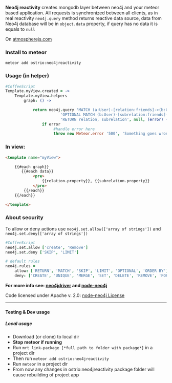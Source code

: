 **Neo4j reactivity** creates mongodb layer between neo4j and your meteor based application.
All requests is synchronized between all clients, as in real reactivity
```neo4j.query``` method returns reactive data source, data from Neo4j database will be in ```object.data``` property, if query has no data it is equals to ```null```

On [atmospherejs.com](https://atmospherejs.com/ostrio/neo4jreactivity)

### Install to meteor
```
meteor add ostrio:neo4jreactivity
```

### Usage (in helper)
```coffeescript
#CoffeeScript
Template.myView.created = ->
    Template.myView.helpers
        graph: () ->

            return neo4j.query 'MATCH (a:User)-[relation:friends]->(b:User)' +
                        'OPTIONAL MATCH (b:User)-[subrelation:friends]->()' +
                        'RETURN relation, subrelation', null, (error) ->
                if error
                     #handle error here
                     throw new Meteor.error '500', 'Something goes wrong here', error.toString()
```
### In view:
```html
<template name="myView">

    {{#each graph}}
       {{#each data}}
            <pre>
                {{relation.property}}, {{subrelation.property}}
            </pre>
        {{/each}}
    {{/each}}

</template>
```

### About security
To allow or deny actions use ```neo4j.set.allow(['array of strings'])``` and ```neo4j.set.deny(['array of strings'])```
```coffeescript
#CoffeeScript
neo4j.set.allow ['create', 'Remove']
neo4j.set.deny ['SKIP', 'LIMIT']

# default rules
neo4j.rules = 
    allow: ['RETURN', 'MATCH', 'SKIP', 'LIMIT', 'OPTIONAL', 'ORDER BY']
    deny: ['CREATE', 'UNIQUE', 'MERGE', 'SET', 'DELETE', 'REMOVE', 'FOREACH', 'WHERE', 'ON', 'INDEX', 'USING', 'DROP']
```

**For more info see: [neo4jdriver](https://github.com/VeliovGroup/ostrio-neo4jdriver) and [node-neo4j](https://github.com/thingdom/node-neo4j)**

Code licensed under Apache v. 2.0: [node-neo4j License](https://github.com/thingdom/node-neo4j/blob/master/LICENSE) 

-----
#### Testing & Dev usage
##### Local usage

 - Download (or clone) to local dir
 - **Stop meteor if running**
 - Run ```mrt link-package [*full path to folder with package*]``` in a project dir
 - Then run ```meteor add ostrio:neo4jreactivity```
 - Run ```meteor``` in a project dir
 - From now any changes in ostrio:neo4jreactivity package folder will cause rebuilding of project app
